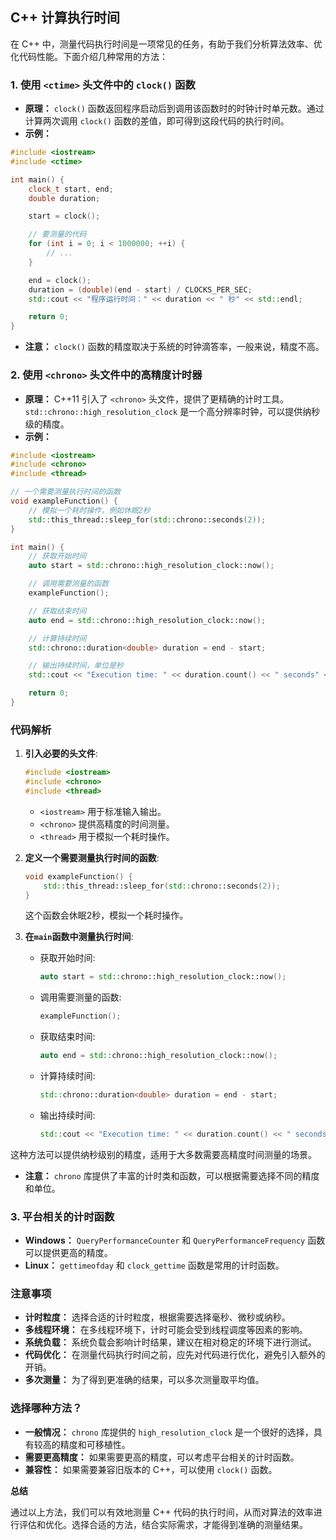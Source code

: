 ## C++ 计算执行时间

在 C++ 中，测量代码执行时间是一项常见的任务，有助于我们分析算法效率、优化代码性能。下面介绍几种常用的方法：

### 1. 使用 `<ctime>` 头文件中的 `clock()` 函数

- **原理：** `clock()` 函数返回程序启动后到调用该函数时的时钟计时单元数。通过计算两次调用 `clock()` 函数的差值，即可得到这段代码的执行时间。
- **示例：**

```C++
#include <iostream>
#include <ctime>

int main() {
    clock_t start, end;
    double duration;

    start = clock();

    // 要测量的代码
    for (int i = 0; i < 1000000; ++i) {
        // ...
    }

    end = clock();
    duration = (double)(end - start) / CLOCKS_PER_SEC;
    std::cout << "程序运行时间：" << duration << " 秒" << std::endl;

    return 0;
}
```

- **注意：** `clock()` 函数的精度取决于系统的时钟滴答率，一般来说，精度不高。

### 2. 使用 `<chrono>` 头文件中的高精度计时器

- **原理：** C++11 引入了 `<chrono>` 头文件，提供了更精确的计时工具。`std::chrono::high_resolution_clock` 是一个高分辨率时钟，可以提供纳秒级的精度。
- **示例：**

```cpp
#include <iostream>
#include <chrono>
#include <thread>

// 一个需要测量执行时间的函数
void exampleFunction() {
    // 模拟一个耗时操作，例如休眠2秒
    std::this_thread::sleep_for(std::chrono::seconds(2));
}

int main() {
    // 获取开始时间
    auto start = std::chrono::high_resolution_clock::now();

    // 调用需要测量的函数
    exampleFunction();

    // 获取结束时间
    auto end = std::chrono::high_resolution_clock::now();

    // 计算持续时间
    std::chrono::duration<double> duration = end - start;

    // 输出持续时间，单位是秒
    std::cout << "Execution time: " << duration.count() << " seconds" << std::endl;

    return 0;
}
```

### 代码解析

1. **引入必要的头文件**:
    ```cpp
    #include <iostream>
    #include <chrono>
    #include <thread>
    ```
    - `<iostream>` 用于标准输入输出。
    - `<chrono>` 提供高精度的时间测量。
    - `<thread>` 用于模拟一个耗时操作。

2. **定义一个需要测量执行时间的函数**:
    ```cpp
    void exampleFunction() {
        std::this_thread::sleep_for(std::chrono::seconds(2));
    }
    ```
    这个函数会休眠2秒，模拟一个耗时操作。

3. **在`main`函数中测量执行时间**:
    - 获取开始时间:
        ```cpp
        auto start = std::chrono::high_resolution_clock::now();
        ```
    - 调用需要测量的函数:
        ```cpp
        exampleFunction();
        ```
    - 获取结束时间:
        ```cpp
        auto end = std::chrono::high_resolution_clock::now();
        ```
    - 计算持续时间:
        ```cpp
        std::chrono::duration<double> duration = end - start;
        ```
    - 输出持续时间:
        ```cpp
        std::cout << "Execution time: " << duration.count() << " seconds" << std::endl;
        ```

这种方法可以提供纳秒级别的精度，适用于大多数需要高精度时间测量的场景。
- **注意：** `chrono` 库提供了丰富的计时类和函数，可以根据需要选择不同的精度和单位。

### 3. 平台相关的计时函数

- **Windows：** `QueryPerformanceCounter` 和 `QueryPerformanceFrequency` 函数可以提供更高的精度。
- **Linux：** `gettimeofday` 和 `clock_gettime` 函数是常用的计时函数。

### 注意事项

- **计时粒度：** 选择合适的计时粒度，根据需要选择毫秒、微秒或纳秒。
- **多线程环境：** 在多线程环境下，计时可能会受到线程调度等因素的影响。
- **系统负载：** 系统负载会影响计时结果，建议在相对稳定的环境下进行测试。
- **代码优化：** 在测量代码执行时间之前，应先对代码进行优化，避免引入额外的开销。
- **多次测量：** 为了得到更准确的结果，可以多次测量取平均值。

### 选择哪种方法？

- **一般情况：** `chrono` 库提供的 `high_resolution_clock` 是一个很好的选择，具有较高的精度和可移植性。
- **需要更高精度：** 如果需要更高的精度，可以考虑平台相关的计时函数。
- **兼容性：** 如果需要兼容旧版本的 C++，可以使用 `clock()` 函数。

**总结**

通过以上方法，我们可以有效地测量 C++ 代码的执行时间，从而对算法的效率进行评估和优化。选择合适的方法，结合实际需求，才能得到准确的测量结果。